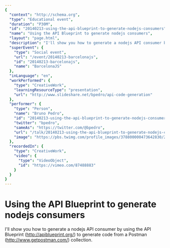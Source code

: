 ```yaml
---
{
  "context": "http://schema.org",
  "type": "Educational event",
  "duration": "P30M",
  "id": "20140213-using-the-api-blueprint-to-generate-nodejs-consumers",
  "name": "Using the API Blueprint to generate nodejs consumers",
  "layout": "page.html",
  "description": "I'll show you how to generate a nodejs API consumer by using the API Blueprint (http://apiblueprint.org/) to generate code from a Postman (http://www.getpostman.com/) collection.",
  "superEvent": {
    "type": "Social event",
    "url": "/event/20140213-barcelonajs",
    "id": "20140213-barcelonajs",
    "name": "BarcelonaJS"
  },
  "inLanguage": "en",
  "workPerformed": {
    "type": "CreativeWork",
    "learningResourceType": "presentation",
    "url": "http://www.slideshare.net/bpedro/api-code-generation"
  },
  "performer": {
    "type": "Person",
    "name": "Bruno Pedro",
    "id": "20140213-using-the-api-blueprint-to-generate-nodejs-consumers",
    "twitter": "bpedro",
    "sameAs": "https://twitter.com/@bpedro",
    "url": "/talk/20140213-using-the-api-blueprint-to-generate-nodejs-consumers.html",
    "image": "https://pbs.twimg.com/profile_images/378800000473642830/2f20ecdcd1ec41452b174d04a69e87ee.jpeg"
  },
  "recordedIn": {
    "type": "CreativeWork",
    "video": {
      "type": "VideoObject",
      "id": "https://vimeo.com/87488883"
    }
  }
}
---
```

# Using the API Blueprint to generate nodejs consumers

I'll show you how to generate a nodejs API consumer by using the API Blueprint (http://apiblueprint.org/) to generate code from a Postman (http://www.getpostman.com/) collection.
